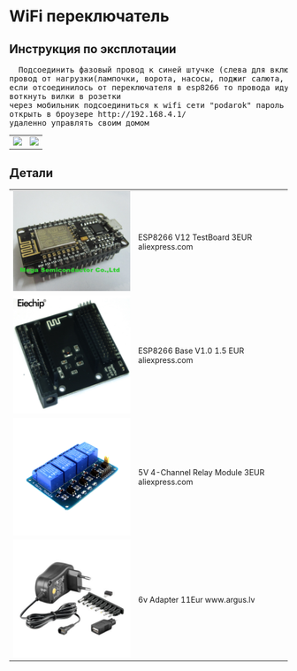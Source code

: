 <h1>WiFi переключатель</h1>

<h2>Инструкция по эксплотации</h2>
<pre>
  Подсоединить фазовый провод к синей штучке (слева для включения, справа для выключения) 
провод от нагрузки(лампочки, ворота, насосы, поджиг салюта, ...) подсоединить посередине
если отсоединилось от переключателя в esp8266 то провода идут от gnd->gnd, vcc->5v, in1->d1, in2->d2, in3->d5, in4->d6
воткнуть вилки в розетки
через мобильник подсоединиться к wifi сети "podarok" пароль "????????"
открыть в броузере http://192.168.4.1/
удаленно управлять своим домом
</pre>
<table>
  <tr>
    <td><img width="300px" src="lampOff.jpg"/></td>
    <td><img width="300px" src="lampOn.jpg"/></td>
  </tr>
</table>
<h2>Детали</h2>
<table>
  <tr>
    <td><img width="300px" src="parts/esp8266.jpg"/></td>
    <td>ESP8266 V12 TestBoard 3EUR aliexpress.com </td>
  </tr>
  <tr>
    <td><img width="300px" src="parts/esp8266base.jpg"/></td>
    <td>ESP8266 Base V1.0 1.5 EUR aliexpress.com</td>
  </tr>
  <tr>
    <td><img width="300px" src="parts/rele.jpg"/></td>
    <td>5V 4-Channel Relay Module 3EUR aliexpress.com</td>
  </tr>
  <tr>
    <td><img width="300px" src="parts/adapter.jpg"/></td>
    <td>6v Adapter 11Eur www.argus.lv</td>
  </tr>
</table>